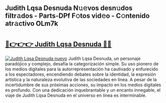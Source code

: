## Judith Lqsa Desnuda N𝚞𝚎vos desn𝚞dos filtr𝚊dos - Parts-DPf F𝚘tos vid𝚎o - C𝚘ntenido atr𝚊ctivo OLm7k

# <h2><a href="http://mb2d8z.tromn.icu/?c=Judith+Lqsa+Desnuda">🔗👉👉👉 Judith Lqsa Desnuda 🔗🔗</a></h2>

[![Judith Lqsa Desnuda nuevo](https://i.imgur.com/pEAQMta.gif)](http://mb2d8z.tromn.icu/?c=Judith+Lqsa+Desnuda)
Judith Lqsa Desnuda, un personaje paradójico y complejo, desafía la categorización simple. Su uso pionero de los medios digitales para la autorrepresentación ha cautivado y enfurecido a los espectadores, encendiendo debates sobre la identidad, la expresión artística y la naturaleza evolutiva de las sociedades en línea. A pesar de la incertidumbre de sus próximas acciones, su impacto en los medios digitales es profundo. Con una dedicación inquebrantable y un encanto innegable, el viaje de Judith Lqsa Desnuda en el universo en línea es interminable.
